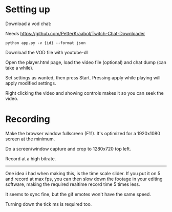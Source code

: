 # Setting up

Download a vod chat:

Needs https://github.com/PetterKraabol/Twitch-Chat-Downloader

`python app.py -v {id} --format json`

Download the VOD file with youtube-dl

Open the player.html page, load the video file (optional) and chat dump (can take a while).

Set settings as wanted, then press Start. Pressing apply while playing will apply modified settings.

Right clicking the video and showing controls makes it so you can seek the video.

# Recording

Make the browser window fullscreen (F11). It's optimized for a 1920x1080 screen at the minimum.

Do a screen/window capture and crop to 1280x720 top left.

Record at a high bitrate.

---

One idea i had when making this, is the time scale slider. If you put it on 5 and record at max fps, you can then slow down the footage in your editing software, making the required realtime record time 5 times less.

It seems to sync fine, but the gif emotes won't have the same speed.

Turning down the tick ms is required too.